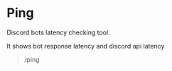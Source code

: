 # Ping

Discord bots latency checking tool.

It shows bot response latency and discord api latency

>/ping
